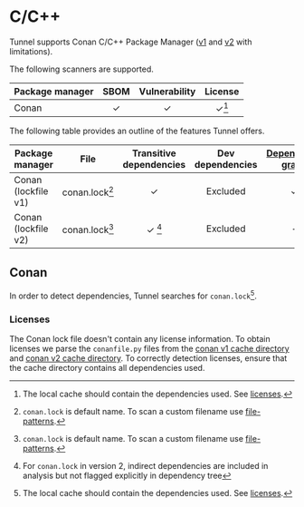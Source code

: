 # C/C++

Tunnel supports Conan C/C++ Package Manager ([v1][conanV1] and [v2][conanV2] with limitations).

The following scanners are supported.

| Package manager | SBOM | Vulnerability | License |
| --------------- | :--: | :-----------: | :-----: |
| Conan           |  ✓   |       ✓       |  ✓[^1]  |

The following table provides an outline of the features Tunnel offers.

| Package manager     | File           | Transitive dependencies | Dev dependencies | [Dependency graph][dependency-graph] | Position |
| ------------------- | -------------- | :---------------------: | :--------------: | :----------------------------------: | :------: |
| Conan (lockfile v1) | conan.lock[^2] |            ✓            |     Excluded     |                  ✓                   |    ✓     |
| Conan (lockfile v2) | conan.lock[^2] |         ✓ [^3]          |     Excluded     |                  -                   |    ✓     |

## Conan

In order to detect dependencies, Tunnel searches for `conan.lock`[^1].

[conanV1]: https://docs.conan.io/1/index.html
[conanV2]: https://docs.conan.io/2/

### Licenses

The Conan lock file doesn't contain any license information.
To obtain licenses we parse the `conanfile.py` files from the [conan v1 cache directory][conan-v1-cache-dir] and [conan v2 cache directory][conan-v2-cache-dir].
To correctly detection licenses, ensure that the cache directory contains all dependencies used.

[conan-v1-cache-dir]: https://docs.conan.io/1/mastering/custom_cache.html
[conan-v2-cache-dir]: https://docs.conan.io/2/reference/environment.html#conan-home
[dependency-graph]: ../../configuration/reporting.md#show-origins-of-vulnerable-dependencies

[^1]: The local cache should contain the dependencies used. See [licenses](#licenses).
[^2]: `conan.lock` is default name. To scan a custom filename use [file-patterns](../../configuration/skipping.md#file-patterns).
[^3]: For `conan.lock` in version 2, indirect dependencies are included in analysis but not flagged explicitly in dependency tree

